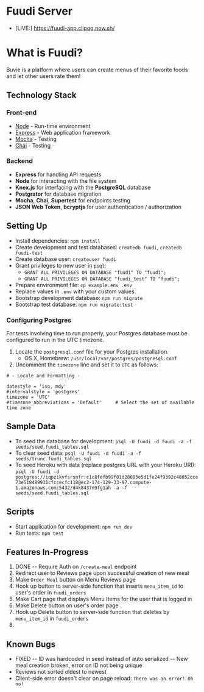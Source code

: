 # Fuudi Server

* [LIVE:] https://fuudi-app.clipqq.now.sh/

# What is Fuudi?

Buvie is a platform where users can create menus of their favorite foods and let other users rate them!

## Technology Stack

### Front-end

* [Node](https://nodejs.org/en/) - Run-time environment
* [Express](https://expressjs.com/) - Web application framework
* [Mocha](https://mochajs.org/) - Testing 
* [Chai](https://www.chaijs.com/) - Testing

### Backend
- **Express** for handling API requests
- **Node** for interacting with the file system 
- **Knex.js** for interfacing with the **PostgreSQL** database
- **Postgrator** for database migration
- **Mocha**, **Chai**, **Supertest** for endpoints testing
- **JSON Web Token**, **bcryptjs** for user authentication / authorization

## Setting Up

- Install dependencies: `npm install`
- Create development and test databases: `createdb fuudi`, `createdb fuudi-test`
- Create database user: `createuser fuudi`
- Grant privileges to new user in `psql`:
  - `GRANT ALL PRIVILEGES ON DATABASE "fuudi" TO "fuudi";`
  - `GRANT ALL PRIVILEGES ON DATABASE "fuudi_test" TO "fuudi";`
- Prepare environment file: `cp example.env .env`
- Replace values in `.env` with your custom values.
- Bootstrap development database: `npm run migrate`
- Bootstrap test database: `npm run migrate:test`

### Configuring Postgres

For tests involving time to run properly, your Postgres database must be configured to run in the UTC timezone.

1. Locate the `postgresql.conf` file for your Postgres installation.
    - OS X, Homebrew: `/usr/local/var/postgres/postgresql.conf`
2. Uncomment the `timezone` line and set it to `UTC` as follows:

```
# - Locale and Formatting -

datestyle = 'iso, mdy'
#intervalstyle = 'postgres'
timezone = 'UTC'
#timezone_abbreviations = 'Default'     # Select the set of available time zone
```

## Sample Data

- To seed the database for development: `psql -U fuudi -d fuudi -a -f seeds/seed.fuudi_tables.sql`
- To clear seed data: `psql -U fuudi -d fuudi -a -f seeds/trunc.fuudi_tables.sql`
- To seed Heroku with data (replace postgres URL with your Heroku URI): `psql -U fuudi -d postgres://iqpzikvfsrsnfr:c1c8fefb99f01d28085e5d1fe24f9392c48052cce73e518489931cfccecfc118@ec2-174-129-33-97.compute-1.amazonaws.com:5432/d4k8437n9fg1ah -a -f seeds/seed.fuudi_tables.sql`

## Scripts

- Start application for development: `npm run dev`
- Run tests: `npm test`

## Features In-Progress

1. DONE -- Require Auth on `/create-meal` endpoint
2. Redirect user to Reviews page upon successful creation of new meal
3. Make `Order Meal` button on Menu Reviews page
4. Hook up button to server-side function that inserts `menu_item_id` to user's order in `fuudi_orders`
5. Make Cart page that displays Menu Items for the user that is logged in
6. Make Delete button on user's order page
7. Hook up Delete button to server-side function that deletes by `menu_item_id` in `fuudi_orders`
8. 

## Known Bugs

- FIXED -- ID was hardcoded in seed instead of auto serialized -- New meal creation broken, error on ID not being unique
- Reviews not sorted oldest to newest
- Client-side error doesn't clear on page reload: `There was an error! Oh no!`
